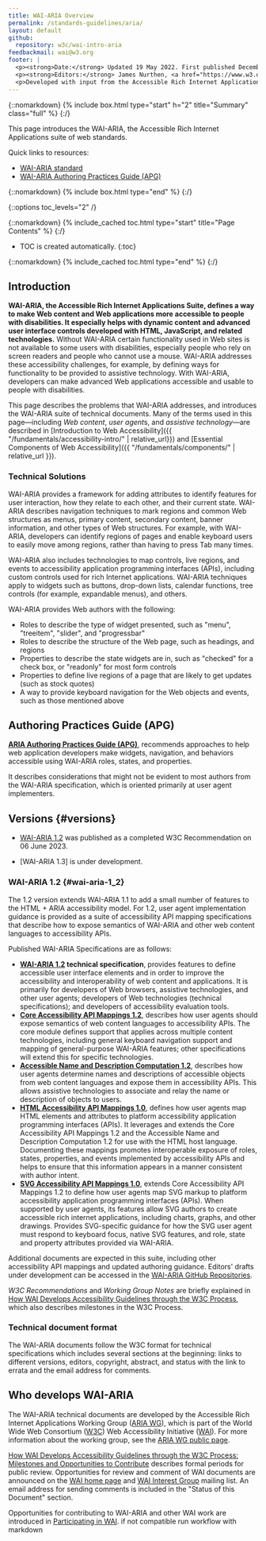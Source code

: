 ```yaml
---
title: WAI-ARIA Overview
permalink: /standards-guidelines/aria/
layout: default
github:
  repository: w3c/wai-intro-aria
feedbackmail: wai@w3.org
footer: |
  <p><strong>Date:</strong> Updated 19 May 2022. First published December 2006.</p>
  <p><strong>Editors:</strong> James Nurthen, <a href="https://www.w3.org/People/cooper/">Michael Cooper</a>, <a href="https://www.w3.org/People/shawn/">Shawn Lawton Henry</a>.</p>
  <p>Developed with input from the Accessible Rich Internet Applications Working Group (<a href="https://www.w3.org/WAI/ARIA/">ARIA WG</a>) and the Education and Outreach Working Group (<a href="https://www.w3.org/WAI/EO/">EOWG</a>).</p>
---
```


{::nomarkdown}
{% include box.html type="start" h="2" title="Summary" class="full" %}
{:/}

This page introduces the WAI-ARIA, the Accessible Rich Internet Applications suite of web standards.

Quick links to resources:
* [WAI-ARIA standard](/TR/wai-aria/)
* [WAI-ARIA Authoring Practices Guide (APG)](/WAI/ARIA/apg)
<!-- * [FAQ](/WAI/ARIA/faq) - including [What is the current status of WAI-ARIA development?](/WAI/ARIA/faq#update) -->

{::nomarkdown}
{% include box.html type="end" %}
{:/}

{::options toc_levels="2" /}

{::nomarkdown}
{% include_cached toc.html type="start" title="Page Contents" %}
{:/}

-   TOC is created automatically.
{:toc}

{::nomarkdown}
{% include_cached toc.html type="end" %}
{:/}

## Introduction

**WAI-ARIA, the Accessible Rich Internet Applications Suite, defines a
way to make Web content and Web applications more accessible to people
with disabilities. It especially helps with dynamic content and advanced
user interface controls developed with HTML, JavaScript, and
related technologies.** Without WAI-ARIA certain functionality used in Web
sites is not available to some users with disabilities, especially
people who rely on screen readers and people who cannot use a mouse.
WAI-ARIA addresses these accessibility challenges, for example, by
defining ways for functionality to be provided to assistive
technology. With WAI-ARIA, developers can make advanced Web applications
accessible and usable to people with disabilities.

This page describes the problems that WAI-ARIA addresses, and introduces
the WAI-ARIA suite of technical documents. Many of the terms used in
this page—including *Web content*, *user agent*s, and *assistive
technology*—are described in [Introduction to Web
Accessibility]({{ "/fundamentals/accessibility-intro/" | relative_url}}) and [Essential Components
of Web Accessibility]({{ "/fundamentals/components/" | relative_url }}).

### Technical Solutions

WAI-ARIA provides a framework for adding attributes
to identify features for user interaction, how they relate to each
other, and their current state. WAI-ARIA describes navigation
techniques to mark regions and common Web structures as menus, primary
content, secondary content, banner information, and other types of Web
structures. For example, with WAI-ARIA, developers can identify regions
of pages and enable keyboard users to easily move among regions, rather
than having to press Tab many times.

WAI-ARIA also includes technologies to map controls, live regions,
and events to accessibility application programming interfaces (APIs),
including custom controls used for rich Internet applications. WAI-ARIA
techniques apply to widgets such as buttons, drop-down lists, calendar
functions, tree controls (for example, expandable menus), and others.

WAI-ARIA provides Web authors with the following:

-   Roles to describe the type of widget presented, such as "menu",
    "treeitem", "slider", and "progressbar"
-   Roles to describe the structure of the Web page, such as headings,
    and regions
-   Properties to describe the state widgets are in, such as "checked"
    for a check box, or "readonly" for most form controls
-   Properties to define live regions of a page that are likely to get
    updates (such as stock quotes)
-   A way to provide keyboard navigation for the Web objects and events,
    such as those mentioned above

## Authoring Practices Guide (APG)

**[ARIA Authoring Practices Guide (APG)](/WAI/ARIA/apg)**, recommends approaches to help web application developers make widgets, navigation, and behaviors accessible using WAI-ARIA roles, states, and properties.

It describes considerations that might not be evident to most authors from the WAI-ARIA specification, which is oriented primarily at user agent implementers.

## Versions {#versions}

* [WAI-ARIA 1.2](/TR/wai-aria-1.2/) was published as a completed W3C 
Recommendation on 06 June 2023.

* [WAI-ARIA 1.3] is under development.

<!-- The latest status is updated in the [FAQ: What is the current status of
WAI-ARIA development?](/WAI/aria/faq#update) -->

### WAI-ARIA 1.2 {#wai-aria-1_2}

The 1.2 version extends WAI-ARIA 1.1 to add a small number of
features to the HTML + ARIA accessibility model. For 1.2, user 
agent implementation guidance is provided as a suite of accessibility 
API mapping specifications that describe how to expose semantics of 
WAI-ARIA and other web content languages to accessibility APIs.

Published WAI-ARIA Specifications are as follows:

-   **[WAI-ARIA 1.2](/TR/wai-aria-1.2/) technical specification**,
    provides features to define accessible user interface elements and
    in order to improve the accessibility and interoperability of web
    content and applications. It is primarily for developers of Web
    browsers, assistive technologies, and other user agents; developers
    of Web technologies (technical specifications); and developers of
    accessibility evaluation tools.
-   **[Core Accessibility API Mappings 1.2](/TR/core-aam-1.2/)**,
    describes how user agents should expose semantics of web content
    languages to accessibility APIs. The core module defines support
    that applies across multiple content technologies, including general
    keyboard navigation support and mapping of general-purpose WAI-ARIA
    features; other specifications will extend this for specific
    technologies.
-   **[Accessible Name and Description Computation 1.2](/TR/accname-1.2/)**, 
    describes how user agents determine
    names and descriptions of accessible objects from web content
    languages and expose them in accessibility APIs. This allows
    assistive technologies to associate and relay the name or
    description of objects to users.
-   **[HTML Accessibility API Mappings 1.0](/TR/html-aam-1.0/)**,
    defines how user agents map HTML elements and attributes to 
    platform accessibility application programming interfaces (APIs). 
    It leverages and extends the Core Accessibility API Mappings 1.2 and 
    the Accessible Name and Description Computation 1.2 for use with the 
    HTML host language. Documenting these mappings promotes interoperable 
    exposure of roles, states, properties, and events implemented by 
    accessibility APIs and helps to ensure that this information appears 
    in a manner consistent with author intent.
-   **[SVG Accessibility API Mappings 1.0](/TR/svg-aam-1.0/)**, extends
    Core Accessibility API Mappings 1.2 to define how user agents map
    SVG markup to platform accessibility application programming
    interfaces (APIs). When supported by user agents, its features allow
    SVG authors to create accessible rich internet applications,
    including charts, graphs, and other drawings. Provides SVG-specific
    guidance for how the SVG user agent must respond to keyboard focus,
    native SVG features, and role, state and property attributes
    provided via WAI-ARIA.

Additional documents are expected in this suite, including other
accessibility API mappings and updated authoring guidance. Editors'
drafts under development can be accessed in the [WAI-ARIA GitHub
Repositories](https://www.w3.org/groups/wg/aria/tools).

*W3C Recommendations* and *Working Group Notes* are briefly explained in
[How WAI Develops Accessibility Guidelines through the W3C
Process](/WAI/intro/w3c-process), which also describes milestones in the
W3C Process.

### Technical document format

The WAI-ARIA documents follow the W3C format for technical
specifications which includes several sections at the beginning: links
to different versions, editors, copyright, abstract, and status with the
link to errata and the email address for comments.

## Who develops WAI-ARIA

The WAI-ARIA technical documents are developed by the Accessible Rich
Internet Applications Working Group ([ARIA WG](/WAI/ARIA/)), which is
part of the World Wide Web Consortium ([W3C](/)) Web Accessibility
Initiative ([WAI](/WAI/)). For more information about the working group,
see the [ARIA WG public page](/WAI/ARIA/).

[How WAI Develops Accessibility Guidelines through the W3C Process:
Milestones and Opportunities to Contribute](/WAI/intro/w3c-process)
describes formal periods for public review. Opportunities for review and
comment of WAI documents are announced on the [WAI home page](/WAI/) and
[WAI Interest Group](/WAI/IG/) mailing list. An email address for
sending comments is included in the "Status of this Document" section.

Opportunities for contributing to WAI-ARIA and other WAI work are
introduced in [Participating in WAI](/WAI/participation).
if not compatible run workflow with markdown 
